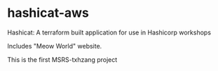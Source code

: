 # hashicat-aws
Hashicat: A terraform built application for use in Hashicorp workshops

Includes "Meow World" website.

This is the first MSRS-txhzang project

